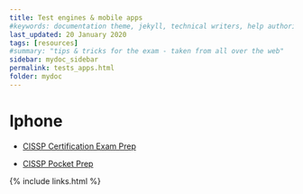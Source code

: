 ```yaml
---
title: Test engines & mobile apps
#keywords: documentation theme, jekyll, technical writers, help authoring tools, hat replacements
last_updated: 20 January 2020
tags: [resources]
#summary: "tips & tricks for the exam - taken from all over the web"
sidebar: mydoc_sidebar
permalink: tests_apps.html
folder: mydoc
---
```


# Iphone

- [CISSP Certification Exam Prep](https://apps.apple.com/ch/app/cissp-certification-exam-prep/id1065503881?l=en)

- [CISSP Pocket Prep](https://apps.apple.com/ch/app/cissp-pocket-prep/id676938992?l=en)


{% include links.html %}
